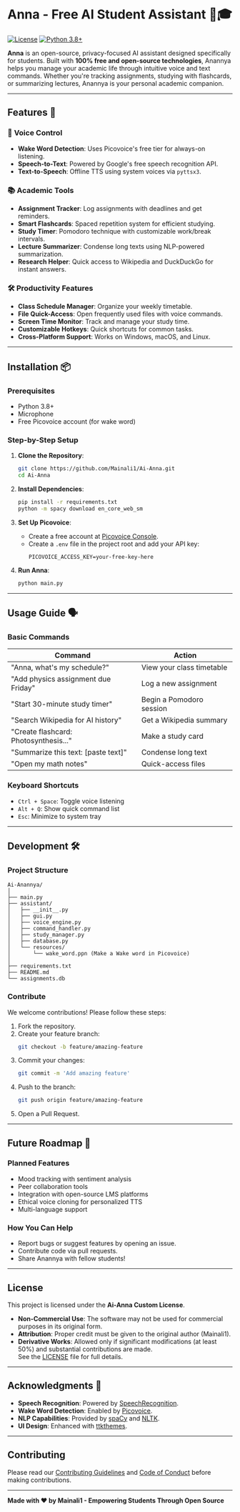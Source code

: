 # Anna - Free AI Student Assistant 🤖🎓

[![License](https://img.shields.io/badge/License-Custom%20Attribution--NonCommercial--NoDerivatives-blue.svg)](LICENSE)
[![Python 3.8+](https://img.shields.io/badge/python-3.8+-blue.svg)](https://www.python.org/downloads/)

**Anna** is an open-source, privacy-focused AI assistant designed specifically for students. Built with **100% free and open-source technologies**, Anannya helps you manage your academic life through intuitive voice and text commands. Whether you're tracking assignments, studying with flashcards, or summarizing lectures, Anannya is your personal academic companion.

---

## Features 🚀

### 🎤 **Voice Control**
- **Wake Word Detection**: Uses Picovoice's free tier for always-on listening.
- **Speech-to-Text**: Powered by Google's free speech recognition API.
- **Text-to-Speech**: Offline TTS using system voices via `pyttsx3`.

### 📚 **Academic Tools**
- **Assignment Tracker**: Log assignments with deadlines and get reminders.
- **Smart Flashcards**: Spaced repetition system for efficient studying.
- **Study Timer**: Pomodoro technique with customizable work/break intervals.
- **Lecture Summarizer**: Condense long texts using NLP-powered summarization.
- **Research Helper**: Quick access to Wikipedia and DuckDuckGo for instant answers.

### 🛠 **Productivity Features**
- **Class Schedule Manager**: Organize your weekly timetable.
- **File Quick-Access**: Open frequently used files with voice commands.
- **Screen Time Monitor**: Track and manage your study time.
- **Customizable Hotkeys**: Quick shortcuts for common tasks.
- **Cross-Platform Support**: Works on Windows, macOS, and Linux.

---

## Installation 📦

### Prerequisites
- Python 3.8+
- Microphone
- Free Picovoice account (for wake word)

### Step-by-Step Setup

1. **Clone the Repository**:
   ```bash
   git clone https://github.com/Mainali1/Ai-Anna.git
   cd Ai-Anna
   ```

2. **Install Dependencies**:
   ```bash
   pip install -r requirements.txt
   python -m spacy download en_core_web_sm
   ```

3. **Set Up Picovoice**:
   - Create a free account at [Picovoice Console](https://console.picovoice.ai/).
   - Create a `.env` file in the project root and add your API key:
     ```env
     PICOVOICE_ACCESS_KEY=your-free-key-here
     ```

4. **Run Anna**:
   ```bash
   python main.py
   ```

---

## Usage Guide 🗣️

### **Basic Commands**
| Command | Action |
|---------|--------|
| "Anna, what's my schedule?" | View your class timetable |
| "Add physics assignment due Friday" | Log a new assignment |
| "Start 30-minute study timer" | Begin a Pomodoro session |
| "Search Wikipedia for AI history" | Get a Wikipedia summary |
| "Create flashcard: Photosynthesis..." | Make a study card |
| "Summarize this text: [paste text]" | Condense long text |
| "Open my math notes" | Quick-access files |

### **Keyboard Shortcuts**
- `Ctrl + Space`: Toggle voice listening
- `Alt + Q`: Show quick command list
- `Esc`: Minimize to system tray

---

## Development 🛠️

### **Project Structure**
```
Ai-Anannya/
│
├── main.py
├── assistant/
│   ├── __init__.py
│   ├── gui.py
│   ├── voice_engine.py
│   ├── command_handler.py
│   ├── study_manager.py
│   ├── database.py
│   └── resources/
│       └── wake_word.ppn (Make a Wake word in Picovoice)
│
├── requirements.txt
├── README.md
└── assignments.db
```

### **Contribute**
We welcome contributions! Please follow these steps:
1. Fork the repository.
2. Create your feature branch:
   ```bash
   git checkout -b feature/amazing-feature
   ```
3. Commit your changes:
   ```bash
   git commit -m 'Add amazing feature'
   ```
4. Push to the branch:
   ```bash
   git push origin feature/amazing-feature
   ```
5. Open a Pull Request.

---

## Future Roadmap 🔮

### **Planned Features**
- Mood tracking with sentiment analysis
- Peer collaboration tools
- Integration with open-source LMS platforms
- Ethical voice cloning for personalized TTS
- Multi-language support

### **How You Can Help**
- Report bugs or suggest features by opening an issue.
- Contribute code via pull requests.
- Share Anannya with fellow students!

---
## License  
This project is licensed under the **Ai-Anna Custom License**.  
- **Non-Commercial Use**: The software may not be used for commercial purposes in its original form.  
- **Attribution**: Proper credit must be given to the original author (Mainali1).  
- **Derivative Works**: Allowed only if significant modifications (at least 50%) and substantial contributions are made.  
See the [LICENSE](LICENSE) file for full details.

---

## Acknowledgments 🙏

- **Speech Recognition**: Powered by [SpeechRecognition](https://github.com/Uberi/speech_recognition).
- **Wake Word Detection**: Enabled by [Picovoice](https://picovoice.ai/).
- **NLP Capabilities**: Provided by [spaCy](https://spacy.io/) and [NLTK](https://www.nltk.org/).
- **UI Design**: Enhanced with [ttkthemes](https://github.com/RedFantom/ttkthemes).

---

## Contributing
Please read our [Contributing Guidelines](CONTRIBUTING.md) and [Code of Conduct](CODE_OF_CONDUCT.md) before making contributions.

---

**Made with ❤️ by Mainali1 - Empowering Students Through Open Source**